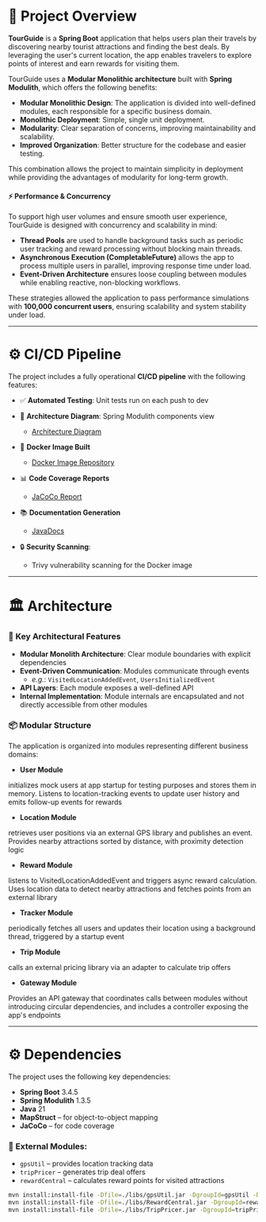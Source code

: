 # 📄 Project Overview

**TourGuide** is a **Spring Boot** application that helps users plan their travels by discovering nearby tourist attractions and finding the best deals. By leveraging the user's current location, the app enables travelers to explore points of interest and earn rewards for visiting them.

TourGuide uses a **Modular Monolithic architecture** built with **Spring Modulith**, which offers the following benefits:

- **Modular Monolithic Design**: The application is divided into well-defined modules, each responsible for a specific business domain.
- **Monolithic Deployment**: Simple, single unit deployment.
- **Modularity**: Clear separation of concerns, improving maintainability and scalability.
- **Improved Organization**: Better structure for the codebase and easier testing.

This combination allows the project to maintain simplicity in deployment while providing the advantages of modularity for long-term growth.

#### ⚡ Performance & Concurrency

To support high user volumes and ensure smooth user experience, TourGuide is designed with concurrency and scalability in mind:

- **Thread Pools** are used to handle background tasks such as periodic user tracking and reward processing without blocking main threads.
- **Asynchronous Execution (CompletableFuture)** allows the app to process multiple users in parallel, improving response time under load.
- **Event-Driven Architecture** ensures loose coupling between modules while enabling reactive, non-blocking workflows.

These strategies allowed the application to pass performance simulations with **100,000 concurrent users**, ensuring scalability and system stability under load.

---

# ⚙️ CI/CD Pipeline

The project includes a fully operational **CI/CD pipeline** with the following features:


- ✅ **Automated Testing**: Unit tests run on each push to dev


- 📐 **Architecture Diagram**: Spring Modulith components view
    - [Architecture Diagram](https://mr-boubakour.github.io/p8-DistributedSystems-spring-modulith/architecture-diagram.png)


- 🐳 **Docker Image Built**
    - [Docker Image Repository](https://hub.docker.com/r/redikan7/tourguide_modulith/tags)


- 📊 **Code Coverage Reports**
    - [JaCoCo Report](https://mr-boubakour.github.io/p8-DistributedSystems-spring-modulith/jacoco/)


- 📚 **Documentation Generation**
    - [JavaDocs](https://mr-boubakour.github.io/p8-DistributedSystems-spring-modulith/javadocs/)


- 🔒 **Security Scanning**: 
    - Trivy vulnerability scanning for the Docker image

---

# 🏛️ Architecture

### 🧩 Key Architectural Features

- **Modular Monolith Architecture**: Clear module boundaries with explicit dependencies
- **Event-Driven Communication**: Modules communicate through events
    - _e.g._: `VisitedLocationAddedEvent`, `UsersInitializedEvent`
- **API Layers**: Each module exposes a well-defined API
- **Internal Implementation**: Module internals are encapsulated and not directly accessible from other modules

### 📦 Modular Structure

The application is organized into modules representing different business domains:

- **User Module**

initializes mock users at app startup for testing purposes and stores them in memory.
Listens to location-tracking events to update user history and emits follow-up events for rewards

- **Location Module**

retrieves user positions via an external GPS library and publishes an event.
Provides nearby attractions sorted by distance, with proximity detection logic

- **Reward Module**

listens to VisitedLocationAddedEvent and triggers async reward calculation. 
Uses location data to detect nearby attractions and fetches points from an external library

- **Tracker Module**

periodically fetches all users and updates their location using a background thread, triggered by a startup event

- **Trip Module**
  
calls an external pricing library via an adapter to calculate trip offers

- **Gateway Module**

Provides an API gateway that coordinates calls between modules without introducing circular dependencies, and includes a controller exposing the app's endpoints

---

# ⚙️ Dependencies

The project uses the following key dependencies:

- **Spring Boot** 3.4.5
- **Spring Modulith** 1.3.5
- **Java** 21
- **MapStruct** – for object-to-object mapping
- **JaCoCo** – for code coverage

### 🔗 External Modules:

- `gpsUtil` – provides location tracking data
- `tripPricer` – generates trip deal offers
- `rewardCentral` – calculates reward points for visited attractions

```bash
mvn install:install-file -Dfile=./libs/gpsUtil.jar -DgroupId=gpsUtil -DartifactId=gpsUtil -Dversion=1.0.0 -Dpackaging=jar
mvn install:install-file -Dfile=./libs/RewardCentral.jar -DgroupId=rewardCentral -DartifactId=rewardCentral -Dversion=1.0.0 -Dpackaging=jar
mvn install:install-file -Dfile=./libs/TripPricer.jar -DgroupId=tripPricer -DartifactId=tripPricer -Dversion=1.0.0 -Dpackaging=jar
```

